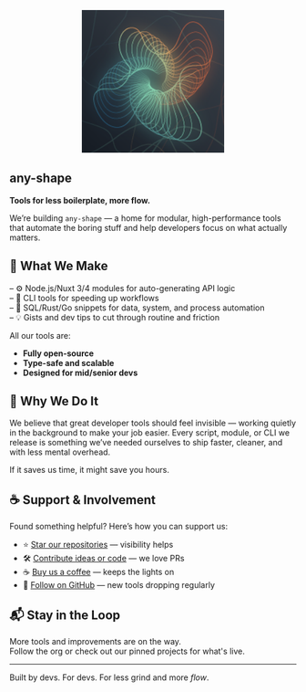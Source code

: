 <p align="center">
  <img src="./AnyShapeLogo.png" width="250" alt="any-shape logo" />
</p>

<p align="center">
  <h2>any-shape</h2>
</p>

**Tools for less boilerplate, more flow.**

We’re building `any-shape` — a home for modular, high-performance tools that automate the boring stuff and help developers focus on what actually matters.

## 🧩 What We Make

– ⚙️ Node.js/Nuxt 3/4 modules for auto-generating API logic  
– 🧰 CLI tools for speeding up workflows  
– 🔄 SQL/Rust/Go snippets for data, system, and process automation  
– 💡 Gists and dev tips to cut through routine and friction  

All our tools are:
- **Fully open-source**
- **Type-safe and scalable**
- **Designed for mid/senior devs**

## 🧭 Why We Do It

We believe that great developer tools should feel invisible — working quietly in the background to make your job easier. Every script, module, or CLI we release is something we’ve needed ourselves to ship faster, cleaner, and with less mental overhead.

If it saves us time, it might save you hours.

## ☕ Support & Involvement

Found something helpful? Here’s how you can support us:

- ⭐️ [Star our repositories](https://github.com/any-shape) — visibility helps  
- 🛠 [Contribute ideas or code](https://github.com/any-shape) — we love PRs  
- ☕ [Buy us a coffee](https://www.buymeacoffee.com/anyshape) — keeps the lights on  
- 🧵 [Follow on GitHub](https://github.com/any-shape) — new tools dropping regularly

## 📬 Stay in the Loop

More tools and improvements are on the way.  
Follow the org or check out our pinned projects for what's live.

---

Built by devs. For devs. For less grind and more *flow*.
